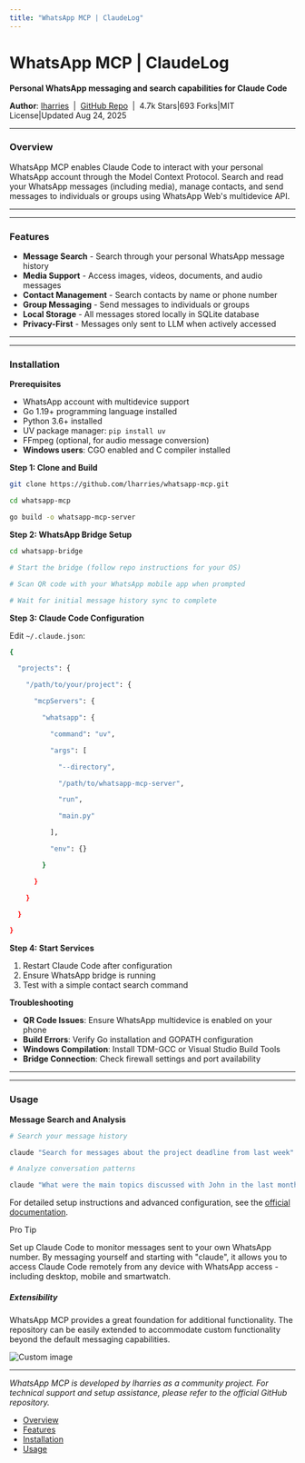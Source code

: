 ```yaml
---
title: "WhatsApp MCP | ClaudeLog"
---
```


# WhatsApp MCP | ClaudeLog

**Personal WhatsApp messaging and search capabilities for Claude Code**

**Author**: [lharries](https://github.com/lharries)  |  [GitHub Repo](https://github.com/lharries/whatsapp-mcp)  |  4.7k Stars|693 Forks|MIT License|Updated Aug 24, 2025

* * *

### Overview[​](#overview "Direct link to Overview")

WhatsApp MCP enables Claude Code to interact with your personal WhatsApp account through the Model Context Protocol. Search and read your WhatsApp messages (including media), manage contacts, and send messages to individuals or groups using WhatsApp Web's multidevice API.

* * *

* * *

### Features[​](#features "Direct link to Features")

-   **Message Search** - Search through your personal WhatsApp message history
-   **Media Support** - Access images, videos, documents, and audio messages
-   **Contact Management** - Search contacts by name or phone number
-   **Group Messaging** - Send messages to individuals or groups
-   **Local Storage** - All messages stored locally in SQLite database
-   **Privacy-First** - Messages only sent to LLM when actively accessed

* * *

* * *

### Installation[​](#installation "Direct link to Installation")

**Prerequisites**

-   WhatsApp account with multidevice support
-   Go 1.19+ programming language installed
-   Python 3.6+ installed
-   UV package manager: `pip install uv`
-   FFmpeg (optional, for audio message conversion)
-   **Windows users**: CGO enabled and C compiler installed

**Step 1: Clone and Build**

```bash
git clone https://github.com/lharries/whatsapp-mcp.git

cd whatsapp-mcp

go build -o whatsapp-mcp-server

```

**Step 2: WhatsApp Bridge Setup**

```bash
cd whatsapp-bridge

# Start the bridge (follow repo instructions for your OS)

# Scan QR code with your WhatsApp mobile app when prompted

# Wait for initial message history sync to complete

```

**Step 3: Claude Code Configuration**

Edit `~/.claude.json`:

```bash
{

  "projects": {

    "/path/to/your/project": {

      "mcpServers": {

        "whatsapp": {

          "command": "uv",

          "args": [

            "--directory",

            "/path/to/whatsapp-mcp-server",

            "run",

            "main.py"

          ],

          "env": {}

        }

      }

    }

  }

}

```

**Step 4: Start Services**

1.  Restart Claude Code after configuration
2.  Ensure WhatsApp bridge is running
3.  Test with a simple contact search command

**Troubleshooting**

-   **QR Code Issues**: Ensure WhatsApp multidevice is enabled on your phone
-   **Build Errors**: Verify Go installation and GOPATH configuration
-   **Windows Compilation**: Install TDM-GCC or Visual Studio Build Tools
-   **Bridge Connection**: Check firewall settings and port availability

* * *

* * *

### Usage[​](#usage "Direct link to Usage")

**Message Search and Analysis**

```bash
# Search your message history

claude "Search for messages about the project deadline from last week"

# Analyze conversation patterns

claude "What were the main topics discussed with John in the last month?"

```

For detailed setup instructions and advanced configuration, see the [official documentation](https://github.com/lharries/whatsapp-mcp).

Pro Tip

Set up Claude Code to monitor messages sent to your own WhatsApp number. By messaging yourself and starting with "claude", it allows you to access Claude Code remotely from any device with WhatsApp access - including desktop, mobile and smartwatch.

##### Extensibility

WhatsApp MCP provides a great foundation for additional functionality. The repository can be easily extended to accommodate custom functionality beyond the default messaging capabilities.

<img src="/img/discovery/004.png" alt="Custom image" style="max-width: 165px; height: auto;" />

* * *

*WhatsApp MCP is developed by lharries as a community project. For technical support and setup assistance, please refer to the official GitHub repository.*

-   [Overview](#overview)
-   [Features](#features)
-   [Installation](#installation)
-   [Usage](#usage)